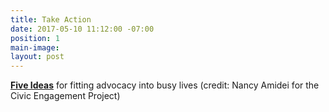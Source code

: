```yaml
---
title: Take Action
date: 2017-05-10 11:12:00 -07:00
position: 1
main-image: 
layout: post
---
```


**[Five Ideas](/uploads/BiteSizedPolicyAdvocacy.pdf)** for fitting advocacy into busy lives (credit: Nancy Amidei for the Civic Engagement Project)